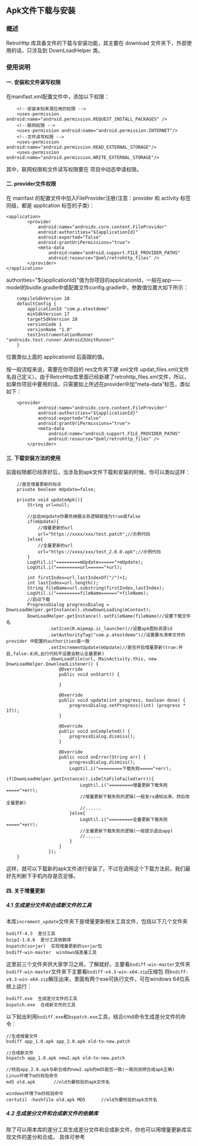 ## Apk文件下载与安装

### 概述
RetroHttp 库具备文件的下载与安装功能，其主要在 download 文件夹下，外部使用的话，只涉及到 DownLoadHelper 类。

### 使用说明
#### 一. 安装和文件读写权限
在manifast.xml配置文件中，添加以下权限：
```
    <!--安装未知来源应用的权限 -->
    <uses-permission android:name="android.permission.REQUEST_INSTALL_PACKAGES" />
    <!--联网权限 -->
    <uses-permission android:name="android.permission.INTERNET"/>
    <!--文件读写权限 -->
    <uses-permission android:name="android.permission.READ_EXTERNAL_STORAGE"/>
    <uses-permission android:name="android.permission.WRITE_EXTERNAL_STORAGE"/>
```
其中，联网权限和文件读写权限要在 项目中动态申请权限。
#### 二. provider文件权限
在 mainfast 的配置文件中加入FileProvider注册(注意：provider 和 activity 标签同级，都是 application 标签的子类)：
```
<application>
        <provider
            android:name="androidx.core.content.FileProvider"
            android:authorities="${applicationId}"
            android:exported="false"
            android:grantUriPermissions="true">
            <meta-data
                android:name="android.support.FILE_PROVIDER_PATHS"
                android:resource="@xml/retrohttp_files" />
        </provider>
</application>
```
authorities="${applicationId}"值为你项目的applicationId，一般在app——model的buidle.gradle中或配置文件config.gradle中，参数值位置大如下所示：
```
    compileSdkVersion 28
    defaultConfig {
        applicationId "com.p.atestdemo"
        minSdkVersion 17
        targetSdkVersion 28
        versionCode 1
        versionName "1.0"
        testInstrumentationRunner "androidx.test.runner.AndroidJUnitRunner"
    }
```
位置类似上面的 applicationId 后面跟的值。

按一般流程来说，需要在你项目的 res文件夹下建 xml文件 updat_files.xml(文件名自己定义）。由于RetroHttp库里面已经新建了retrohttp_files.xml文件，所以，如果你项目中要用的话，只需要如上所述在provider中加“meta-data”标签，类似如下：
```
    <provider
            android:name="androidx.core.content.FileProvider"
            android:authorities="${applicationId}"
            android:exported="false"
            android:grantUriPermissions="true">
            <meta-data
                android:name="android.support.FILE_PROVIDER_PATHS"
                android:resource="@xml/retrohttp_files" />
        </provider>
```
#### 三. 下载安装方法的使用
前面权限都已经弄好后，当涉及到apk文件下载和安装的时候，你可以类似这样：
```
    //是否增量更新的标志
    private boolean mUpdate=false;

    private void updateApk(){
        String url=null;
        
        //此处mUpdate你要先根据业务逻辑赋值为true或false
        if(mUpdate){
            //增量更新的url
            url="https://xxxx/xxx/test.patch";//示例代码
        }else{
            //全量更新的url
            url="https://xxxx/xxx/test_2.0.0.apk";//示例代码
        }
        LogUtil.i("=========mUpdate======"+mUpdate);
        LogUtil.i("=========url======"+url);

        int firstIndex=url.lastIndexOf("/")+1;
        int lastIndex=url.length();
        String fileName=url.substring(firstIndex,lastIndex);
        LogUtil.i("=========fileName======"+fileName);
        //启动下载
        ProgressDialog progressDialog = DownLoadHelper.getInstance().showDownLoading(mContext);
        DownLoadHelper.getInstance().setFileName(fileName)//设置下载文件名
                .setIcon(R.mipmap.ic_launcher)//设置apk图标资源id
                .setAuthorityTag("com.p.atestdemo")//设置要与清单文件的 provider 中配置的authorities值一致
                .setIncrementUpdate(mUpdate)//是否开启增量更新(true:开启,false:关闭,此行代码不设置会默认全量更新)
                .downLoadFile(url, MainActivity.this, new DownLoadHelper.DownloadListener() {
                    @Override
                    public void onStart() {

                    }

                    @Override
                    public void update(int progress, boolean done) {
                        progressDialog.setProgress((int) (progress * 1f));
                    }

                    @Override
                    public void onCompleted() {
                        progressDialog.dismiss();
                    }

                    @Override
                    public void onError(String err) {
                        progressDialog.dismiss();
                        LogUtil.i("=========下载失败====="+err);
                        if(DownLoadHelper.getInstance().isDeltaFileFailed(err)){
                            LogUtil.i("=========增量更新下载失败====="+err);
                            //增量更新下载失败的逻辑(一般发rx通知出来，然后改全量更新)
                            //......
                        }else{
                            LogUtil.i("=========全量更新下载失败====="+err);
                            //全量更新下载失败的逻辑(一般提示退出app)
                            //......
                        }
                    }
                });
    }
```
这样，就可以下载新的apk文件进行安装了。不过在调用这个下载方法前，我们最好先判断下手机内存是否足够。
#### 四. 关于增量更新
##### 4.1 生成差分文件和合成新文件的工具
本库`increment_update`文件夹下是增量更新相关工具文件，包括以下几个文件夹
```
bsdiff-4.3  差分工具
bzip2-1.0.6  差分工具依赖库
bspatch(so+jar)  实现增量更新的so+jar包
bsdiff-win-master  windows版差量工具
```
这里前三个文件夹供大家学习之用，了解就好。主要看`bsdiff-win-master`文件夹
`bsdiff-win-master`文件夹下主要看`bsdiff-v4.3-win-x64.zip`压缩包
将`bsdiff-v4.3-win-x64.zip`解压出来，里面有两个exe可执行文件，可在windows 64位系统上运行：
```
bsdiff.exe  生成差分文件的工具
bspatch.exe  合成新文件的工具
```
以下贴出利用`bsdiff.exe`和`bspatch.exe`工具，结合cmd命令生成差分文件的命令：
```
//生成增量文件
bsdiff app_1.0.apk app_2.0.apk old-to-new.patch

//合成新文件
bspatch app_1.0.apk new2.apk old-to-new.patch

//校验app_2.0.apk与新合成的new2.apk的md5是否一致(一致则说明合成apk正确)
Linux环境下md5校验命令
md5 old.apk       //old为要校验的apk文件名

windows环境下md5校验命令
certutil -hashfile old.apk MD5      //old为要校验的apk文件名  
```
##### 4.2 生成差分文件和合成新文件的依赖库
除了可以用本库的差分工具生成差分文件和合成新文件，你也可以用增量更新库实现文件的差分和合成。
具体可参考


